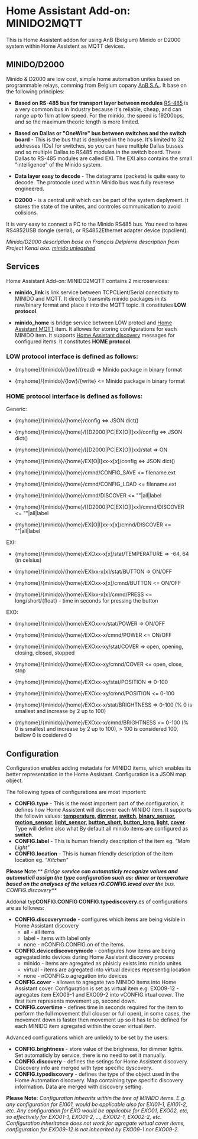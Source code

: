 # Home Assistant Add-on: MINIDO2MQTT

This is Home Assistent addon for using AnB (Belgium) Minido or D2000 system within Home Assistent as MQTT devices. 

## MINIDO/D2000

Minido & D2000 are low cost, simple home automation unites based on programmable relays, comming from Belgium copany [AnB S.A.](http://www.anb-sa.be/). It base on the following principles:

- **Based on RS-485 bus for transport layer between modules** [RS-485](https://en.wikipedia.org/wiki/RS-485) is a very common bus in Industry because it's reliable, cheap, and can range up to 1km at low speed. For the minido, the speed is 19200bps, and so the maximum theoric length is more limited.

- **Based on Dallas or "OneWire" bus between switches and the switch board** - This is the bus that is deployed in the house. It's limited to 32 addresses (IDs) for switches, so you can have multiple Dallas busses and so multiple Dallas to RS485 modules in the switch board. These Dallas to RS-485 modules are called EXI. The EXI also contains the small "intelligence" of the Minido system. 

- **Data layer easy to decode** - The datagrams (packets) is quite easy to decode. The protocole used within Minido bus was fully reverese engineered. 

- **D2000** - is a central unit which can be part of the system deplyment. It stores the state of the unites, and controles communication to avoid colisions.

It is very easy to connect a PC to the Minido RS485 bus. You need to have RS4852USB dongle (serial), or RS4852Ethernet adapter device (tcpclient). 

_Minido/D2000 description base on François Delpierre description from Project Kenai aka. [minido unleashed](https://github.com/radeletp/minido-unleashed)_

## Services

Home Assistant Add-on: MINIDO2MQTT contains 2 microservices:

- **minido_link** is link service between TCPCLient/Serial conectivity to MINIDO and MQTT. It directly transmits minido packages in its raw/binary format and place it into the MQTT topic. It constitutes **LOW protocol**.

- **minido_home** is bridge service between LOW protocl and [Home Assistant MQTT](https://www.home-assistant.io/integrations/mqtt/) item. It allowes for storing configurations for each MINIDO item. It supports [Home Assistant discovery](https://www.home-assistant.io/integrations/mqtt/#mqtt-discovery) messages for configured items. It constitutes **HOME protocol**.



### LOW protocol interface is defined as follows:

- {myhome}/{minido}/{low}/{read} => Minido package in binary format

- {myhome}/{minido}/{low}/{write} <= Minido package in binary format


### HOME protocol interface is defined as follows:

Generic:

- {myhome}/{minido}/{home}/config <=> JSON dict() 

- {myhome}/{minido}/{home}/[[D2000|PC|EX[O|I]xx]/config <=> JSON dict()

- {myhome}/{minido}/{home}/[[D2000|PC|EX[O|I]xx]/stat => ON 

- {myhome}/{minido}/{home}/EX[O|I]xx-x[x]/config <=> JSON dict()

- {myhome}/{minido}/{home}/cmnd/CONFIG_SAVE <= filename.ext

- {myhome}/{minido}/{home}/cmnd/CONFIG_LOAD <= filename.ext

- {myhome}/{minido}/{home}/cmnd/DISCOVER <= ""|all|label

- {myhome}/{minido}/{home}/[[D2000|PC|EX[O|I]xx]/cmnd/DISCOVER <= ""|all|label

- {myhome}/{minido}/{home}/EX[O|I]xx-x[x]/cmnd/DISCOVER <= ""|all|label


EXI:

- {myhome}/{minido}/{home}/EXOxx-x[x]/stat/TEMPERATURE => -64, 64 (in celsius)

- {myhome}/{minido}/{home}/EXIxx-x[x]/stat/BUTTON => ON/OFF

- {myhome}/{minido}/{home}/EXOxx-x[x]/cmnd/BUTTON <= ON/OFF

- {myhome}/{minido}/{home}/EXIxx-x[x]/cmnd/PRESS <= long/short/{float} - time in seconds for pressing the button


EXO:

- {myhome}/{minido}/{home}/EXOxx-x/stat/POWER => ON/OFF

- {myhome}/{minido}/{home}/EXOxx-x/cmnd/POWER <= ON/OFF

- {myhome}/{minido}/{home}/EXOxx-xy/stat/COVER => open, opening, closing, closed, stopped

- {myhome}/{minido}/{home}/EXOxx-xy/cmnd/COVER <= open, close, stop

- {myhome}/{minido}/{home}/EXOxx-xy/stat/POSITION => 0-100

- {myhome}/{minido}/{home}/EXOxx-xy/cmnd/POSITION <= 0-100

- {myhome}/{minido}/{home}/EXOxx-x/stat/BRIGHTNESS => 0-100 (% 0 is smallest and increase by 2 up to 100)

- {myhome}/{minido}/{home}/EXOxx-x/cmnd/BRIGHTNESS <= 0-100 (% 0 is smallest and increase by 2 up to 100), > 100 is considered 100, bellow 0 is cosidered 0


## Configuration

Configuration enables adding metadata for MINIDO items, which enables its better representation in the Home Assistant. Configuration is a JSON map object. 

The following types of configurations are most importent:
- **CONFIG.type** - This is the most importent part of the configuration, it defines how Home Assistent will discover each MINIDO item. It supports the followin values: **[temperature](https://www.home-assistant.io/integrations/cover.mqtt/), [dimmer](https://www.home-assistant.io/integrations/light.mqtt), [switch](https://www.home-assistant.io/integrations/switch.mqtt/), [binary_sensor](https://www.home-assistant.io/integrations/binary_sensor.mqtt/), [motion_sensor](https://www.home-assistant.io/integrations/binary_sensor.mqtt/), [light_sensor](https://www.home-assistant.io/integrations/binary_sensor.mqtt/), [button_short](https://www.home-assistant.io/integrations/button.mqtt/), [button_long](https://www.home-assistant.io/integrations/button.mqtt/), [light](https://www.home-assistant.io/integrations/light.mqtt), [cover](https://www.home-assistant.io/integrations/cover.mqtt/)**. Type will define also what By default all minido items are configured as **switch**.  
- **CONFIG.label** - This is human friendly description of the item eg. _"Main Light"_
- **CONFIG.location** - This is human friendly description of the item location eg. _"Kitchen"_

**Please N**ote:** _Bridge se**rvice can automaticly recognize values and automaticli assign the type configuration such as: dimer or temperature based on the analyses of the values rG.CONFIG.ieved over th**e bus.
CONFIG.discovery**_

Addonal typ**CONFIG.CONFIG
CONFIG.typediscovery**.es of configurations are as followes:
- **CONFIG.discoverymode** - configures which items are being visible in Home Assistant discovery
    - all - all items
    - label - items with label only
    - none - nCONFIG.CONFIG.on of the items.
- **CONFIG.devicediscoverymode** - configures how items are being agregated into devices during Home Assistant discovery process
    - minido - items are agregated as phisicly exists into minido unites 
    - virtual - items are agregated into virtual devices representig location
    - none - nCONFIG.o agregation into devices
- **CONFIG.cover** - allowes to agregate two MINIDO items into Home Assistant cover. Configuration is set as virtual item e.g. EXO09-12 - agregates item EXO09-1 and EXO09-2 into vCONFIG.irtual cover. The first item represents movement up, second down.
- **CONFIG.covertime** - defines time in seconds required for the item to perform the full movement (full clouser or full open), in some cases, the movement down is faster then movement up so it has to be defined for each MINIDO item agregated within the cover virtual item.

Advanced configurations which are unliekly to be set by the users:
- **CONFIG.brightness** - store value of the brighness, for dimmer lights. Set automaticly by service, there is no need to set it manually.
- **CONFIG.discovery** - defines the setings for Home Assistent discovery. Discovery info are merged with type specific dyscovery.
- **CONFIG.typediscovery** - defines the type of the object used in the Home Automation discovery. Map containing type specific discovery information. Data are merged with discovery setting.

**Please Note:** _Configuration inhearits within the tree of MINIDO items. E.g. any configuration for EXI01, would be applicable also for EXI01-1, EXI01-2, etc. Any configuration for EXO would be applicable for EXO01, EXO02, etc, so effectively for EXO01-1, EXO01-2, ..., EXO02-1, EXO02-2, etc. Configuration inheritance does not work for agregate virtual cover items, configuration for EXO09-12 is not inhearited by EXO09-1 nor EXO09-2._ 
